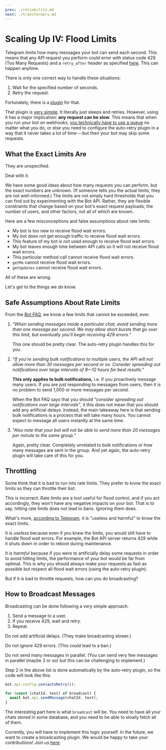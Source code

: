 ```yaml
---
prev: ./reliability.md
next: ./transformers.md
---
```


# Scaling Up IV: Flood Limits

Telegram limits how many messages your bot can send each second.
This means that any API request you perform could error with status code 429 (Too Many Requests) and a `retry_after` header as specified [here](https://core.telegram.org/bots/api#responseparameters).
This can happen anytime.

There is only one correct way to handle these situations:

1. Wait for the specified number of seconds.
2. Retry the request.

Fortunately, there is a [plugin](../plugins/auto-retry.md) for that.

That plugin is [very simple](https://github.com/grammyjs/auto-retry/blob/main/src/index.ts).
It literally just sleeps and retries.
However, using it has a major implication: **any request can be slow**.
This means that when you run your bot on webhooks, [you technically have to use a queue](../guide/deployment-types.md#ending-webhook-requests-in-time) no matter what you do, or else you need to configure the auto-retry plugin in a way that it never takes a lot of time---but then your bot may skip some requests.

## What the Exact Limits Are

They are unspecified.

Deal with it.

We have some good ideas about how many requests you can perform, but the exact numbers are unknown.
(If someone tells you the actual limits, they are not well-informed.)
The limits are not simply hard thresholds that you can find out by experimenting with the Bot API.
Rather, they are flexible constraints that change based on your bot's exact request payloads, the number of users, and other factors, not all of which are known.

Here are a few misconceptions and false assumptions about rate limits.

- My bot is too new to receive flood wait errors.
- My bot does not get enough traffic to receive flood wait errors.
- This feature of my bot is not used enough to receive flood wait errors.
- My bot leaves enough time between API calls so it will not receive flood wait errors.
- This particular method call cannot receive flood wait errors.
- `getMe` cannot receive flood wait errors.
- `getUpdates` cannot receive flood wait errors.

All of these are wrong.

Let's get to the things we _do_ know.

## Safe Assumptions About Rate Limits

From the [Bot FAQ](https://core.telegram.org/bots/faq#my-bot-is-hitting-limits-how-do-i-avoid-this), we know a few limits that cannot be exceeded, ever.

1. _"When sending messages inside a particular chat, avoid sending more than one message per second. We may allow short bursts that go over this limit, but eventually you'll begin receiving 429 errors."_

   This one should be pretty clear. The auto-retry plugin handles this for you.

2. _"If you're sending bulk notifications to multiple users, the API will not allow more than 30 messages per second or so. Consider spreading out notifications over large intervals of 8—12 hours for best results."_

   **This only applies to bulk notifications,** i.e. if you proactively message many users.
   If you are just responding to messages from users, then it is no problem to send 1,000 or more messages per second.

   When the Bot FAQ says that you should _"consider spreading out notifications over large intervals"_, it this does not mean that you should add any artificial delays.
   Instead, the main takeaway here is that sending bulk notifications is a process that will take many hours.
   You cannot expect to message all users instantly at the same time.

3. _"Also note that your bot will not be able to send more than 20 messages per minute to the same group."_

   Again, pretty clear.
   Completely unrelated to bulk notifications or how many messages are sent in the group.
   And yet again, the auto-retry plugin will take care of this for you.

## Throttling

Some think that it is bad to run into rate limits.
They prefer to know the exact limits so they can throttle their bot.

This is incorrect.
Rate limits are a tool useful for flood control, and if you act accordingly, they won't have any negative impacts on your bot.
That is to say, hitting rate limits does not lead to bans.
Ignoring them does.

What's more, [according to Telegram](https://t.me/tdlibchat/47285), it is "useless and harmful" to know the exact limits.

It is _useless_ because even if you knew the limits, you would still have to handle flood wait errors.
For example, the Bot API server returns 429 while it shuts down in order to reboot during maintenance.

It is _harmful_ because if you were to artificially delay some requests in order to avoid hitting limits, the performance of your bot would be far from optimal.
This is why you should always make your requests as fast as possible but respect all flood wait errors (using the auto-retry plugin).

But if it is bad to throttle requests, how can you do broadcasting?

## How to Broadcast Messages

Broadcasting can be done following a very simple approach.

1. Send a message to a user.
2. If you receive 429, wait and retry.
3. Repeat.

Do not add artificial delays.
(They make broadcasting slower.)

Do not ignore 429 errors.
(This could lead to a ban.)

Do not send many messages in parallel.
(You can send very few messages in parallel (maybe 3 or so) but this can be challenging to implement.)

Step 2 in the above list is done automatically by the auto-retry plugin, so the code will look like this:

```ts
bot.api.config.use(autoRetry());

for (const [chatId, text] of broadcast) {
  await bot.api.sendMessage(chatId, text);
}
```

The interesting part here is what `broadcast` will be.
You need to have all your chats stored in some database, and you need to be able to slowly fetch all of them.

Currently, you will have to implement this logic yourself.
In the future, we want to create a broadcasting plugin.
We would be happy to take your contributions!
Join us [here](https://t.me/grammyjs).
